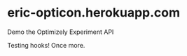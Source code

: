 eric-opticon.herokuapp.com
==========================

Demo the Optimizely Experiment API

Testing hooks!
Once more.
